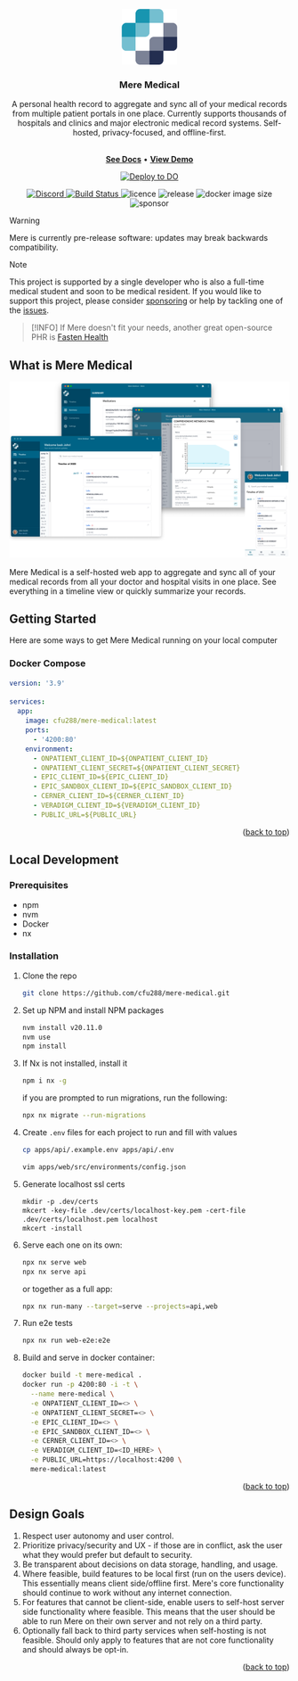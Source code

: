 <a name="readme-top"></a>

<div align="center">
  <img src="./images/logo.png" width="100" height="100" />
  <h3 align="center">Mere Medical</h3>
  <p align="center">
    A personal health record to aggregate and sync all of your medical records from multiple patient portals in one place. Currently supports thousands of hospitals and clinics and major electronic medical record systems. Self-hosted, privacy-focused, and offline-first. 
  </p>
</div>

<div align="center">
  <p align="center">
    <br />
    <a href="https://meremedical.co/"><strong>See Docs</strong></a>
    <span> • </span>
    <a href="https://demo.meremedical.co/"><strong>View Demo</strong></a>
  </p>
</div>

<p align="center">
  <a href="https://cloud.digitalocean.com/apps/new?repo=https://github.com/cfu288/mere-medical/tree/main&refcode=f6e0d718edc7">
    <img src="https://www.deploytodo.com/do-btn-blue.svg" alt="Deploy to DO">
  </a>
</p>
<p align="center">
  <a href="https://discord.gg/FjtQ84qADe">
    <img src="https://img.shields.io/badge/Discord-7289DA?style=flat&logo=discord&logoColor=white" alt="Discord">
  </a>
  <a href="https://github.com/cfu288/mere-medical/actions/workflows/staging.yaml">
    <img src="https://img.shields.io/github/actions/workflow/status/cfu288/mere-medical/staging.yaml" alt="Build Status">
  </a>
  <img src="https://img.shields.io/github/license/cfu288/mere-medical.svg" alt="licence">
  <img src="https://img.shields.io/github/v/release/cfu288/mere-medical.svg" alt="release">
  <img src="https://img.shields.io/docker/image-size/cfu288/mere-medical.svg" alt="docker image size">
  <img src="https://img.shields.io/github/sponsors/cfu288" alt="sponsor">
</p>

> [!WARNING]  
> Mere is currently pre-release software: updates may break backwards compatibility.

> [!NOTE]  
> This project is supported by a single developer who is also a full-time medical student and soon to be medical resident. If you would like to support this project, please consider [sponsoring](https://github.com/sponsors/cfu288) or help by tackling one of the [issues](https://github.com/cfu288/mere-medical/issues).

> [!INFO]
> If Mere doesn't fit your needs, another great open-source PHR is [Fasten Health](https://www.fastenhealth.com/)

## What is Mere Medical

<div align="center" >
    <img src="./images/multiscreen.webp" width="600" />
</div>

Mere Medical is a self-hosted web app to aggregate and sync all of your medical records from all your doctor and hospital visits in one place. See everything in a timeline view or quickly summarize your records.

## Getting Started

Here are some ways to get Mere Medical running on your local computer

### Docker Compose

```yaml
version: '3.9'

services:
  app:
    image: cfu288/mere-medical:latest
    ports:
      - '4200:80'
    environment:
      - ONPATIENT_CLIENT_ID=${ONPATIENT_CLIENT_ID}
      - ONPATIENT_CLIENT_SECRET=${ONPATIENT_CLIENT_SECRET}
      - EPIC_CLIENT_ID=${EPIC_CLIENT_ID}
      - EPIC_SANDBOX_CLIENT_ID=${EPIC_SANDBOX_CLIENT_ID}
      - CERNER_CLIENT_ID=${CERNER_CLIENT_ID}
      - VERADIGM_CLIENT_ID=${VERADIGM_CLIENT_ID}
      - PUBLIC_URL=${PUBLIC_URL}
```

<p align="right">(<a href="#readme-top">back to top</a>)</p>

## Local Development

### Prerequisites

- npm
- nvm
- Docker
- nx

### Installation

1. Clone the repo

   ```sh
   git clone https://github.com/cfu288/mere-medical.git
   ```

2. Set up NPM and install NPM packages

   ```sh
   nvm install v20.11.0
   nvm use
   npm install
   ```

3. If Nx is not installed, install it

   ```sh
   npm i nx -g
   ```

   if you are prompted to run migrations, run the following:

   ```sh
   npx nx migrate --run-migrations
   ```

4. Create `.env` files for each project to run and fill with values

   ```sh
   cp apps/api/.example.env apps/api/.env
   ```

   ```sh
   vim apps/web/src/environments/config.json
   ```

5. Generate localhost ssl certs

   ```
   mkdir -p .dev/certs
   mkcert -key-file .dev/certs/localhost-key.pem -cert-file .dev/certs/localhost.pem localhost
   mkcert -install
   ```

6. Serve each one on its own:

   ```bash
   npx nx serve web
   npx nx serve api
   ```

   or together as a full app:

   ```bash
   npx nx run-many --target=serve --projects=api,web
   ```

7. Run e2e tests

   ```bash
   npx nx run web-e2e:e2e
   ```

8. Build and serve in docker container:

   ```bash
   docker build -t mere-medical .
   docker run -p 4200:80 -i -t \
     --name mere-medical \
     -e ONPATIENT_CLIENT_ID=<> \
     -e ONPATIENT_CLIENT_SECRET=<> \
     -e EPIC_CLIENT_ID=<> \
     -e EPIC_SANDBOX_CLIENT_ID=<> \
     -e CERNER_CLIENT_ID=<> \
     -e VERADIGM_CLIENT_ID=<ID_HERE> \
     -e PUBLIC_URL=https://localhost:4200 \
     mere-medical:latest
   ```

<p align="right">(<a href="#readme-top">back to top</a>)</p>

## Design Goals

1. Respect user autonomy and user control.
2. Prioritize privacy/security and UX - if those are in conflict, ask the user what they would prefer but default to security.
3. Be transparent about decisions on data storage, handling, and usage.
4. Where feasible, build features to be local first (run on the users device). This essentially means client side/offline first. Mere's core functionality should continue to work without any internet connection.
5. For features that cannot be client-side, enable users to self-host server side functionality where feasible. This means that the user should be able to run Mere on their own server and not rely on a third party.
6. Optionally fall back to third party services when self-hosting is not feasible. Should only apply to features that are not core functionality and should always be opt-in.

<p align="right">(<a href="#readme-top">back to top</a>)</p>
